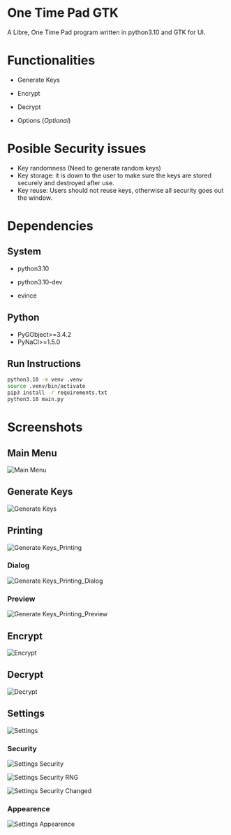 # One Time Pad GTK

A Libre, One Time Pad program written in python3.10 and GTK for UI.

# Functionalities

- Generate Keys

- Encrypt

- Decrypt

- Options (*Optional*) 

# Posible Security issues

- Key randomness (Need to generate random keys) 
- Key storage: it is down to the user to make sure the keys are stored securely and destroyed after use.
- Key reuse: Users should not reuse keys, otherwise all security goes out the window.

# Dependencies

## System

- python3.10

- python3.10-dev

- evince

## Python

- PyGObject>=3.4.2
- PyNaCl>=1.5.0

## Run Instructions

```bash
python3.10 -m venv .venv
source .venv/bin/activate
pip3 install -r requirements.txt
python3.10 main.py
```

# Screenshots

## Main Menu

![Main Menu](./Docs/Screenshots/UI-Main_Menu.png)

## Generate Keys

![Generate Keys](./Docs/Screenshots/UI-Generate_Keys.png)

## Printing

![Generate Keys_Printing](./Docs/Screenshots/UI-Print_Hover.png)

### Dialog

![Generate Keys_Printing_Dialog](./Docs/Screenshots/UI-Print_Pad_Dialog.png)

### Preview

![Generate Keys_Printing_Preview](./Docs/Screenshots/UI_Print_Preview.png)

## Encrypt

![Encrypt](./Docs/Screenshots/UI-Encrypt.png)

## Decrypt

![Decrypt](./Docs/Screenshots/UI-Decrypt.png)

## Settings

![Settings](./Docs/Screenshots/UI-Settings.png)

### Security

![Settings Security](./Docs/Screenshots/UI_Settings_Security.png)

![Settings Security RNG](./Docs/Screenshots/UI_Settings_RNG_Menu.png)

![Settings Security Changed](./Docs/Screenshots/UI_Settings_Security_Changed.png)

### Appearence

![Settings Appearence](./Docs/Screenshots/UI_Settings_Appearence.png)
